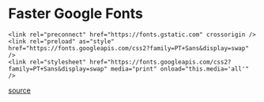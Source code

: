 # Faster Google Fonts

	<link rel="preconnect" href="https://fonts.gstatic.com" crossorigin />
	<link rel="preload" as="style" href="https://fonts.googleapis.com/css2?family=PT+Sans&display=swap" />
	<link rel="stylesheet" href="https://fonts.googleapis.com/css2?family=PT+Sans&display=swap" media="print" onload="this.media='all'" />

[source](https://csswizardry.com/2020/05/the-fastest-google-fonts/)
